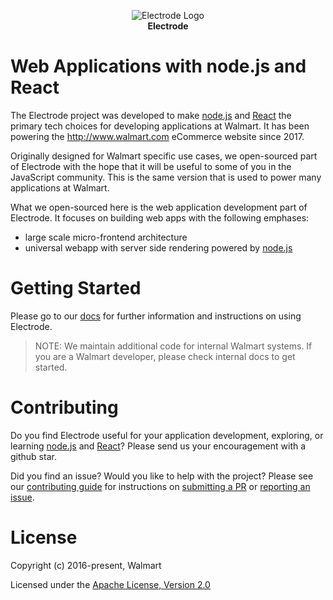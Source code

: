 <p align="center">
<a><img src="https://raw.githubusercontent.com/electrode-io/electrode/cc4ea3e1851cee3333ecca08fdbf5534f51b1ae7/samples/universal-react-node/client/images/logo-192x192.png" alt="Electrode Logo"></a>
<br>
<b>Electrode</b>
</p>

# Web Applications with node.js and React

The Electrode project was developed to make [node.js] and [React] the primary tech choices for developing applications at Walmart. It has been powering the <http://www.walmart.com> eCommerce website since 2017.

Originally designed for Walmart specific use cases, we open-sourced part of Electrode with the hope that it will be useful to some of you in the JavaScript community. This is the same version that is used to power many applications at Walmart.

What we open-sourced here is the web application development part of Electrode. It focuses on building web apps with the following emphases:

- large scale micro-frontend architecture
- universal webapp with server side rendering powered by [node.js]

# Getting Started

Please go to our [docs](https://www.electrode.io/electrode/docs/getting-started) for further information and instructions on using Electrode.

> NOTE: We maintain additional code for internal Walmart systems. If you are a Walmart developer, please check internal docs to get started.

# Contributing

Do you find Electrode useful for your application development, exploring, or learning [node.js] and [React]? Please send us your encouragement with a github star.

Did you find an issue? Would you like to help with the project? Please see our [contributing guide] for instructions on [submitting a PR] or [reporting an issue].

# License

Copyright (c) 2016-present, Walmart

Licensed under the [Apache License, Version 2.0]

[apache license, version 2.0]: https://www.apache.org/licenses/LICENSE-2.0
[node.js]: https://nodejs.org/
[submitting a pr]: https://github.com/electrode-io/electrode/pulls
[reporting an issue]: https://github.com/electrode-io/electrode/issues
[contributing guide]: CONTRIBUTING.md
[react]: https://reactjs.org/
